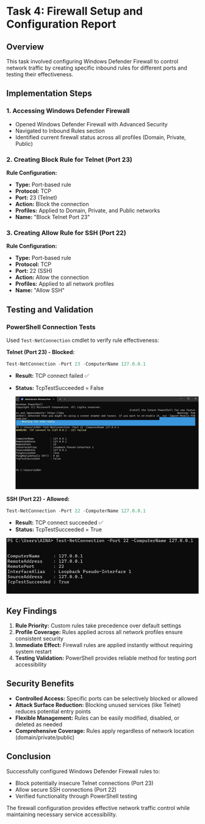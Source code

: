 # Task 4: Firewall Setup and Configuration Report

## Overview
This task involved configuring Windows Defender Firewall to control network traffic by creating specific inbound rules for different ports and testing their effectiveness.

## Implementation Steps

### 1. Accessing Windows Defender Firewall
- Opened Windows Defender Firewall with Advanced Security
- Navigated to Inbound Rules section
- Identified current firewall status across all profiles (Domain, Private, Public)

### 2. Creating Block Rule for Telnet (Port 23)
**Rule Configuration:**
- **Type:** Port-based rule
- **Protocol:** TCP
- **Port:** 23 (Telnet)
- **Action:** Block the connection
- **Profiles:** Applied to Domain, Private, and Public networks
- **Name:** "Block Telnet Port 23"

### 3. Creating Allow Rule for SSH (Port 22)
**Rule Configuration:**
- **Type:** Port-based rule  
- **Protocol:** TCP
- **Port:** 22 (SSH)
- **Action:** Allow the connection
- **Profiles:** Applied to all network profiles
- **Name:** "Allow SSH"

## Testing and Validation

### PowerShell Connection Tests
Used `Test-NetConnection` cmdlet to verify rule effectiveness:

**Telnet (Port 23) - Blocked:**
```powershell
Test-NetConnection -Port 23 -ComputerName 127.0.0.1
```
- **Result:** TCP connect failed ✅
- **Status:** TcpTestSucceeded = False
 
  ![](./screenshots/telnet_blocked.png)

**SSH (Port 22) - Allowed:**
```powershell
Test-NetConnection -Port 22 -ComputerName 127.0.0.1
```
- **Result:** TCP connect succeeded ✅
- **Status:** TcpTestSucceeded = True

 ![](./screenshots/ssh_allowed.png)

## Key Findings

1. **Rule Priority:** Custom rules take precedence over default settings
2. **Profile Coverage:** Rules applied across all network profiles ensure consistent security
3. **Immediate Effect:** Firewall rules are applied instantly without requiring system restart
4. **Testing Validation:** PowerShell provides reliable method for testing port accessibility

## Security Benefits

- **Controlled Access:** Specific ports can be selectively blocked or allowed
- **Attack Surface Reduction:** Blocking unused services (like Telnet) reduces potential entry points
- **Flexible Management:** Rules can be easily modified, disabled, or deleted as needed
- **Comprehensive Coverage:** Rules apply regardless of network location (domain/private/public)

## Conclusion

Successfully configured Windows Defender Firewall rules to:
- Block potentially insecure Telnet connections (Port 23)
- Allow secure SSH connections (Port 22)
- Verified functionality through PowerShell testing

The firewall configuration provides effective network traffic control while maintaining necessary service accessibility.
